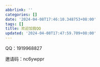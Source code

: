 ```yaml
---
abbrlink: ''
categories: []
date: '2024-04-08T17:46:10.348753+08:00'
tags: []
title: 欢迎加我QQ
updated: '2024-04-08T17:47:59.709+08:00'
---
```

QQ：1919968827

邀请码：nc6ywppr
